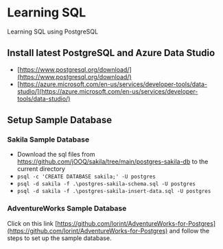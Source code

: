 # Learning SQL
Learning SQL using PostgreSQL

## Install latest PostgreSQL and Azure Data Studio
- [https://www.postgresql.org/download/](https://www.postgresql.org/download/)
- [https://azure.microsoft.com/en-us/services/developer-tools/data-studio/](https://azure.microsoft.com/en-us/services/developer-tools/data-studio/)

## Setup Sample Database

### Sakila Sample Database
- Download the sql files from https://github.com/jOOQ/sakila/tree/main/postgres-sakila-db to the current directory
- `psql -c 'CREATE DATABASE sakila;' -U postgres`
- `psql -d sakila -f .\postgres-sakila-schema.sql -U postgres`
- `psql -d sakila -f .\postgres-sakila-insert-data.sql -U postgres`

### AdventureWorks Sample Database
Click on this link [https://github.com/lorint/AdventureWorks-for-Postgres](https://github.com/lorint/AdventureWorks-for-Postgres) and follow the steps to set up the sample database. 
